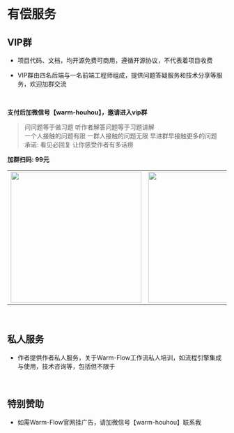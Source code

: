 # 有偿服务

## VIP群

- 项目代码、文档，均开源免费可商用，遵循开源协议，不代表着项目收费

- VIP群由四名后端与一名前端工程师组成，提供问题答疑服务和技术分享等服务，欢迎加群交流

<br>

**支付后加微信号【warm-houhou】，邀请进入vip群**

> 问问题等于做习题 听作者解答问题等于习题讲解   
> 一个人接触的问题有限 一群人接触的问题无限 早进群早接触更多的问题  
> 承诺: 看见必回复 让你感受作者有多话痨  

**加群扫码: 99元**  
<table>
    <tbody>
        <tr>
        <td><img src="/skwx.png" height="300"></td>
        <td><img src="/skzfb.png" height="300"></td>
    </tr>
    </tbody>
</table>

<br>

## 私人服务

- 作者提供作者私人服务，关于Warm-Flow工作流私人培训，如流程引擎集成与使用，技术咨询等，包括但不限于

<br>

## 特别赞助

- 如需Warm-Flow官网挂广告，请加微信号【warm-houhou】联系我


